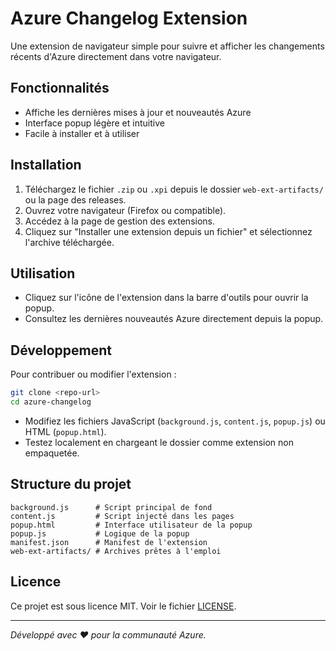 # Azure Changelog Extension

Une extension de navigateur simple pour suivre et afficher les changements récents d'Azure directement dans votre navigateur.

## Fonctionnalités
- Affiche les dernières mises à jour et nouveautés Azure
- Interface popup légère et intuitive
- Facile à installer et à utiliser

## Installation
1. Téléchargez le fichier `.zip` ou `.xpi` depuis le dossier `web-ext-artifacts/` ou la page des releases.
2. Ouvrez votre navigateur (Firefox ou compatible).
3. Accédez à la page de gestion des extensions.
4. Cliquez sur "Installer une extension depuis un fichier" et sélectionnez l'archive téléchargée.

## Utilisation
- Cliquez sur l'icône de l'extension dans la barre d'outils pour ouvrir la popup.
- Consultez les dernières nouveautés Azure directement depuis la popup.

## Développement
Pour contribuer ou modifier l'extension :

```bash
git clone <repo-url>
cd azure-changelog
```

- Modifiez les fichiers JavaScript (`background.js`, `content.js`, `popup.js`) ou HTML (`popup.html`).
- Testez localement en chargeant le dossier comme extension non empaquetée.

## Structure du projet
```
background.js      # Script principal de fond
content.js         # Script injecté dans les pages
popup.html         # Interface utilisateur de la popup
popup.js           # Logique de la popup
manifest.json      # Manifest de l'extension
web-ext-artifacts/ # Archives prêtes à l'emploi
```

## Licence
Ce projet est sous licence MIT. Voir le fichier [LICENSE](LICENSE).

---

*Développé avec ❤️ pour la communauté Azure.*

